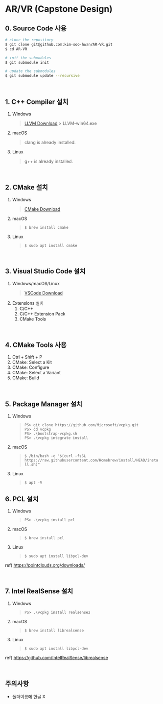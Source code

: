 # AR/VR (Capstone Design)

## 0. Source Code 사용
```bash
# clone the repository
$ git clone git@github.com:kim-soo-hwan/AR-VR.git
$ cd AR-VR

# init the submodules
$ git submodule init

# update the submodules
$ git submodule update --recursive
```

<br>

## 1. C++ Compiler 설치
1. Windows <br>
    > [LLVM Download](https://releases.llvm.org/download.html) > LLVM-win64.exe
2. macOS <br>
    > clang is already installed.
3. Linux <br>
    > g++ is already installed.

<br>

## 2. CMake 설치
1. Windows <br>
    > [CMake Download](https://cmake.org/download/)
2. macOS<br>
    > `$ brew install cmake`
3. Linux<br>
    > `$ sudo apt install cmake`

<br>

## 3. Visual Studio Code 설치
1. Windows/macOS/Linux <br>
    > [VSCode Download](https://code.visualstudio.com/)
2. Extensions 설치
   1. C/C++
   2. C/C++ Extension Pack
   3. CMake Tools

<br>

## 4. CMake Tools 사용
1. Ctrl + Shift + P
2. CMake: Select a Kit
3. CMake: Configure
4. CMake: Select a Variant
5. CMake: Build

<br>

## 5. Package Manager 설치

1. Windows<br>
    > ```
    > PS> git clone https://github.com/Microsoft/vcpkg.git
    > PS> cd vcpkg
    > PS> .\bootstrap-vcpkg.sh
    > PS> .\vcpkg integrate install
    > ```
2. macOS<br>
    > `$ /bin/bash -c "$(curl -fsSL https://raw.githubusercontent.com/Homebrew/install/HEAD/install.sh)"`
3. Linux<br>
    > `$ apt -V`

## 6. PCL 설치

1. Windows<br>
    > `PS> .\vcpkg install pcl`
2. macOS<br>
    > `$ brew install pcl`
3. Linux<br>
    > `$ sudo apt install libpcl-dev`

ref) https://pointclouds.org/downloads/

<br>

## 7. Intel RealSense 설치

1. Windows<br>
    > `PS> .\vcpkg install realsense2`
2. macOS<br>
    > `$ brew install librealsense`
3. Linux<br>
    > `$ sudo apt install libpcl-dev`

ref) https://github.com/IntelRealSense/librealsense

<br>

## 주의사항
- 폴더이름에 한글 X

<br>

## 
